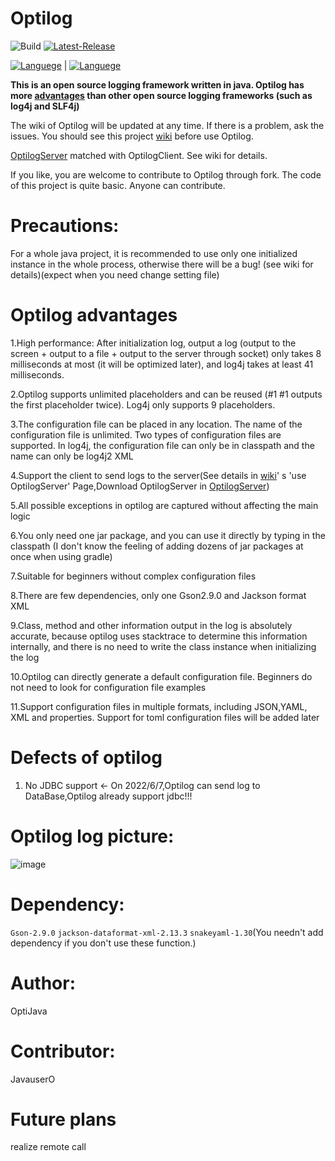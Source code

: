 # Optilog

![Build](https://img.shields.io/badge/Build-Passing-green)
[![Latest-Release](https://img.shields.io/badge/Release-Latest-blue)](https://github.com/OptiJava/Optilog-Client/releases/latest)

[![Languege](https://img.shields.io/badge/Language-EnglishPage-red)](https://github.com/OptiJava/Optilog-Client/blob/master/README-en.md)
| [![Languege](https://img.shields.io/badge/Language-ChinesePage-green)](https://github.com/OptiJava/Optilog-Client/blob/master/README.md)

**This is an open source logging framework written in java. Optilog has
more [advantages](https://github.com/OptiJava/Optilog-Client#optilog%E7%9A%84%E4%BC%98%E5%8A%BF) than other open source
logging frameworks (such as log4j and SLF4j)**

The wiki of Optilog will be updated at any time. If there is a problem, ask the issues. You should see this
project [wiki](https://github.com/OptiJava/Optilog-Client/wiki) before use Optilog.

[OptilogServer](https://github.com/OptiJava/Optilog-Server) matched with OptilogClient. See wiki for details.

If you like, you are welcome to contribute to Optilog through fork. The code of this project is quite basic. Anyone can
contribute.

# Precautions:

For a whole java project, it is recommended to use only one initialized instance in the whole process, otherwise there
will be a bug! (see wiki for details)(expect when you need change setting file)

# Optilog advantages

1.High performance: After initialization log, output a log (output to the screen + output to a file + output to the
server through socket) only takes 8 milliseconds at most (it will be optimized later), and log4j takes at least 41
milliseconds.

2.Optilog supports unlimited placeholders and can be reused (#1 #1 outputs the first placeholder twice). Log4j only
supports 9 placeholders.

3.The configuration file can be placed in any location. The name of the configuration file is unlimited. Two types of
configuration files are supported. In log4j, the configuration file can only be in classpath and the name can only be
log4j2 XML

4.Support the client to send logs to the server(See details in [wiki](https://github.com/OptiJava/Optilog-Client/wiki)'
s 'use OptilogServer' Page,Download OptilogServer in [OptilogServer](https://github.com/OptiJava/Optilog-Server))

5.All possible exceptions in optilog are captured without affecting the main logic

6.You only need one jar package, and you can use it directly by typing in the classpath (I don't know the feeling of
adding dozens of jar packages at once when using gradle)

7.Suitable for beginners without complex configuration files

8.There are few dependencies, only one Gson2.9.0 and Jackson format XML

9.Class, method and other information output in the log is absolutely accurate, because optilog uses stacktrace to
determine this information internally, and there is no need to write the class instance when initializing the log

10.Optilog can directly generate a default configuration file. Beginners do not need to look for configuration file
examples

11.Support configuration files in multiple formats, including JSON,YAML, XML and properties. Support for toml
configuration files will be added later

# Defects of optilog

1. No JDBC support <- On 2022/6/7,Optilog can send log to DataBase,Optilog already support jdbc!!!

# Optilog log picture:

![image](https://user-images.githubusercontent.com/106148777/170864247-7da18dd5-f5b9-4e5c-aee7-4174d29a8969.png)

# Dependency:

`Gson-2.9.0` `jackson-dataformat-xml-2.13.3` `snakeyaml-1.30`(You needn't add dependency if you don't use these
function.)

# Author:

OptiJava

# Contributor:

JavauserO

# Future plans

realize remote call
